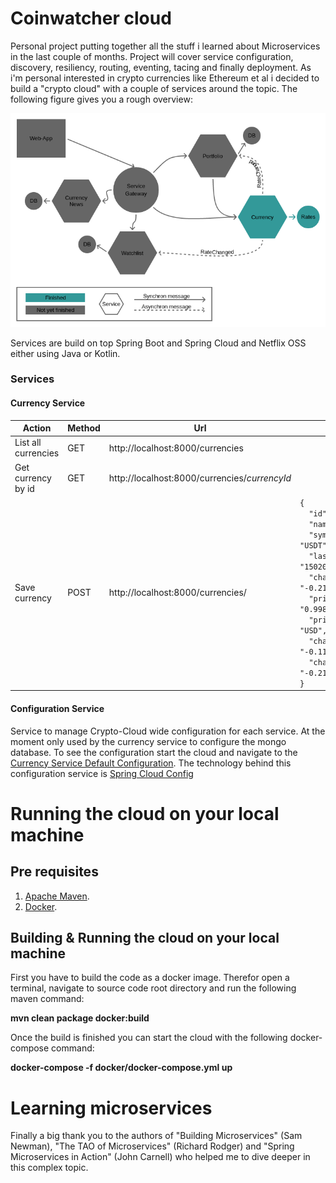 # Coinwatcher cloud
Personal project putting together all the stuff i learned about Microservices in the last couple of months. Project will cover service configuration, discovery, resiliency, routing, eventing, tacing and finally deployment. As i'm personal interested in crypto currencies like Ethereum et al i decided to build a "crypto cloud" with a couple of services around the topic. The following figure gives you a rough overview:

<img src="./cryptocloud.png">

Services are build on top Spring Boot and Spring Cloud and Netflix OSS either using Java or Kotlin. 

### Services
#### Currency Service

|Action|Method|Url|Body|
|---|---|---|---|
|List all currencies|GET |http://localhost:8000/currencies             ||
|Get currency by id |GET |http://localhost:8000/currencies/$currencyId$||
|Save currency      |POST|http://localhost:8000/currencies/            |<code>{<br>&nbsp;&nbsp;"id": "tether",<br>&nbsp;&nbsp;"name": "Tether",<br>&nbsp;&nbsp;"symbol": "USDT",<br>&nbsp;&nbsp;"lastUpdated": "1502012649",<br>&nbsp;&nbsp;"change1hInPercent": "-0.21",<br>&nbsp;&nbsp;"priceInPriceCurrency": "0.998024",<br>&nbsp;&nbsp;"priceCurrency": "USD",<br>&nbsp;&nbsp;"change7dInPercent": "-0.11",<br>&nbsp;&nbsp;"change24hInPercent": "-0.21"<br>}</code>|

#### Configuration Service
Service to manage Crypto-Cloud wide configuration for each service. At the moment only used by the currency service to configure the mongo database. To see the configuration start the cloud and navigate to the [Currency Service Default Configuration](http://localhost:8888/currencyservice/default). The technology behind this configuration service is [Spring Cloud Config](https://cloud.spring.io/spring-cloud-config/)

# Running the cloud on your local machine

## Pre requisites
1.	[Apache Maven](http://maven.apache.org).
2.	[Docker](http://docker.com).

## Building & Running the cloud on your local machine
First you have to build the code as a docker image. Therefor open a terminal, navigate to source code root directory and run the following maven command:

   **mvn clean package docker:build**

Once the build is finished you can start the cloud with the following docker-compose command:

   **docker-compose -f docker/docker-compose.yml up**

# Learning microservices
Finally a big thank you to the authors of "Building Microservices" (Sam Newman), "The TAO of Microservices" (Richard Rodger) and "Spring Microservices in Action" (John Carnell) who helped me to dive deeper in this complex topic.

